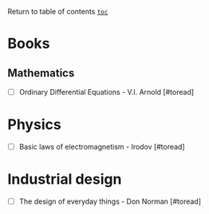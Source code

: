 Return to table of contents [`toc`](https://jcmariscal.github.io/misc-notes/)

# Books

## Mathematics

- [ ] Ordinary Differential Equations - V.I. Arnold [#toread]

# Physics

- [ ] Basic laws of electromagnetism - Irodov [#toread]

# Industrial design

- [ ] The design of everyday things - Don Norman [#toread]
